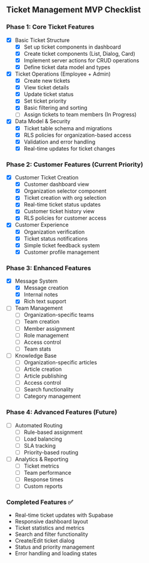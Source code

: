 ## Ticket Management MVP Checklist

### Phase 1: Core Ticket Features
- [x] Basic Ticket Structure
  - [x] Set up ticket components in dashboard
  - [x] Create ticket components (List, Dialog, Card)
  - [x] Implement server actions for CRUD operations
  - [x] Define ticket data model and types

- [x] Ticket Operations (Employee + Admin)
  - [x] Create new tickets
  - [x] View ticket details
  - [x] Update ticket status
  - [x] Set ticket priority
  - [x] Basic filtering and sorting
  - [ ] Assign tickets to team members (In Progress)

- [x] Data Model & Security
  - [x] Ticket table schema and migrations
  - [x] RLS policies for organization-based access
  - [x] Validation and error handling
  - [x] Real-time updates for ticket changes

### Phase 2: Customer Features (Current Priority)
- [x] Customer Ticket Creation
  - [x] Customer dashboard view
  - [x] Organization selector component
  - [x] Ticket creation with org selection
  - [x] Real-time ticket status updates
  - [x] Customer ticket history view
  - [x] RLS policies for customer access

- [x] Customer Experience
  - [x] Organization verification
  - [x] Ticket status notifications
  - [x] Simple ticket feedback system
  - [x] Customer profile management

### Phase 3: Enhanced Features
- [x] Message System
  - [x] Message creation
  - [x] Internal notes
  - [x] Rich text support

- [ ] Team Management
  - [ ] Organization-specific teams
  - [ ] Team creation
  - [ ] Member assignment
  - [ ] Role management
  - [ ] Access control
  - [ ] Team stats

- [ ] Knowledge Base
  - [ ] Organization-specific articles
  - [ ] Article creation
  - [ ] Article publishing
  - [ ] Access control
  - [ ] Search functionality
  - [ ] Category management

### Phase 4: Advanced Features (Future)
- [ ] Automated Routing
  - [ ] Rule-based assignment
  - [ ] Load balancing
  - [ ] SLA tracking
  - [ ] Priority-based routing

- [ ] Analytics & Reporting
  - [ ] Ticket metrics
  - [ ] Team performance
  - [ ] Response times
  - [ ] Custom reports

### Completed Features ✅
- Real-time ticket updates with Supabase
- Responsive dashboard layout
- Ticket statistics and metrics
- Search and filter functionality
- Create/Edit ticket dialog
- Status and priority management
- Error handling and loading states